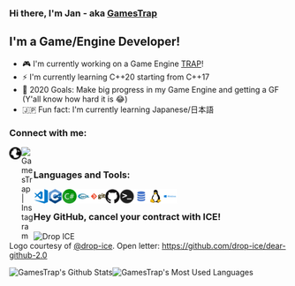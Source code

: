 ### Hi there, I'm Jan - aka [GamesTrap][website]

## I'm a Game/Engine Developer!
- 🎮 I'm currently working on a Game Engine [TRAP][enginewebsite]!
- ⚡ I'm currently learning C++20 starting from C++17
- 🥅 2020 Goals: Make big progress in my Game Engine and getting a GF (Y'all know how hard it is 😂)
- 🇯🇵 Fun fact: I'm currently learning Japanese/日本語

### Connect with me:

[<img align="left" alt="GamesTrap | Website" width="22px" src="https://raw.githubusercontent.com/iconic/open-iconic/master/svg/globe.svg" />][website]
[<img align="left" alt="GamesTrap | Instagram" width="22px" src="https://cdn.jsdelivr.net/npm/simple-icons@v3/icons/instagram.svg" />][instagram]

<br />

### Languages and Tools:

<img align="left" alt="Visual Studio" width="26px" src="https://raw.githubusercontent.com/github/explore/80688e429a7d4ef2fca1e82350fe8e3517d3494d/topics/visual-studio-code/visual-studio-code.png" />
<img align="left" alt="C++" width="26px" src="https://raw.githubusercontent.com/github/explore/80688e429a7d4ef2fca1e82350fe8e3517d3494d/topics/cpp/cpp.png" />
<img align="left" alt="C#" width="26px" src="https://raw.githubusercontent.com/github/explore/80688e429a7d4ef2fca1e82350fe8e3517d3494d/topics/csharp/csharp.png" />
<img align="left" alt="OpenGL" width="26px" src="https://raw.githubusercontent.com/github/explore/80688e429a7d4ef2fca1e82350fe8e3517d3494d/topics/opengl/opengl.png" />
<img align="left" alt="Git" width="26px" src="https://raw.githubusercontent.com/github/explore/80688e429a7d4ef2fca1e82350fe8e3517d3494d/topics/git/git.png" />
<img align="left" alt="Github" width="26px" src="https://raw.githubusercontent.com/github/explore/78df643247d429f6cc873026c0622819ad797942/topics/github/github.png" />
<img align="left" alt="Terminal" width="26px" src="https://raw.githubusercontent.com/github/explore/d92924b1d925bb134e308bd29c9de6c302ed3beb/topics/terminal/terminal.png" />
<img align="left" alt="Oracle SQL" width="26px" src="https://raw.githubusercontent.com/github/explore/80688e429a7d4ef2fca1e82350fe8e3517d3494d/topics/sql/sql.png" />
<img align="left" alt="Linux" width="26px" src="https://raw.githubusercontent.com/github/explore/80688e429a7d4ef2fca1e82350fe8e3517d3494d/topics/linux/linux.png" />
<img align="left" alt="Windows" width="26px" src="https://raw.githubusercontent.com/github/explore/80688e429a7d4ef2fca1e82350fe8e3517d3494d/topics/windows/windows.png" />

<br />

### Hey GitHub, cancel your contract with ICE!

![Drop ICE](https://avatars2.githubusercontent.com/u/58058809?s=460&u=98d5957de9ace30ae6db75da31767eabdf9f3f6a&v=4)  
Logo courtesy of [@drop-ice](https://github.com/drop-ice/).
Open letter: https://github.com/drop-ice/dear-github-2.0

<img align="left" alt="GamesTrap's Github Stats" src="https://github-readme-stats.vercel.app/api?username=GamesTrap&show_icons=true&count_private=true&hide_border=true" />
<img align="left" alt="GamesTrap's Most Used Languages" src="https://github-readme-stats.vercel.app/api/top-langs/?username=GamesTrap&layout=compact&hide_border=true&count_private=true" />

[enginewebsite]: https://gamestrap.github.io/TRAP
[website]: https://janschuerkamp.4lima.de/
[instagram]: https://www.instagram.com/gamestraplive/

